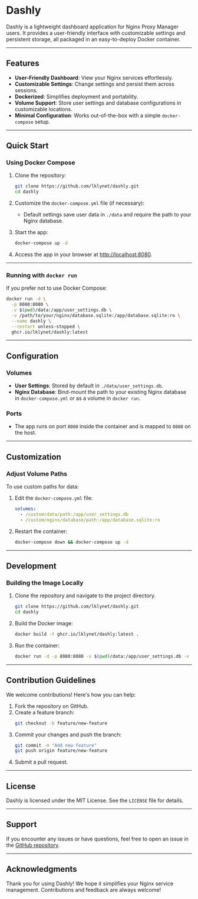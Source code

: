 
# Dashly

Dashly is a lightweight dashboard application for Nginx Proxy Manager users. It provides a user-friendly interface with customizable settings and persistent storage, all packaged in an easy-to-deploy Docker container.

---

## Features

- **User-Friendly Dashboard**: View your Nginx services effortlessly.
- **Customizable Settings**: Change settings and persist them across sessions.
- **Dockerized**: Simplifies deployment and portability.
- **Volume Support**: Store user settings and database configurations in customizable locations.
- **Minimal Configuration**: Works out-of-the-box with a simple `docker-compose` setup.

---

## Quick Start

### Using Docker Compose

1. Clone the repository:
   ```bash
   git clone https://github.com/lklynet/dashly.git
   cd dashly
   ```

2. Customize the `docker-compose.yml` file (if necessary):
   - Default settings save user data in `./data` and require the path to your Nginx database.

3. Start the app:
   ```bash
   docker-compose up -d
   ```

4. Access the app in your browser at [http://localhost:8080](http://localhost:8080).

---

### Running with `docker run`

If you prefer not to use Docker Compose:

```bash
docker run -d \
  -p 8080:8080 \
  -v $(pwd)/data:/app/user_settings.db \
  -v /path/to/your/nginx/database.sqlite:/app/database.sqlite:ro \
  --name dashly \
  --restart unless-stopped \
  ghcr.io/lklynet/dashly:latest
```

---

## Configuration

### Volumes

- **User Settings**: Stored by default in `./data/user_settings.db`.
- **Nginx Database**: Bind-mount the path to your existing Nginx database in `docker-compose.yml` or as a volume in `docker run`.

### Ports

- The app runs on port `8080` inside the container and is mapped to `8080` on the host.

---

## Customization

### Adjust Volume Paths

To use custom paths for data:

1. Edit the `docker-compose.yml` file:
   ```yaml
   volumes:
     - /custom/data/path:/app/user_settings.db
     - /custom/nginx/database/path:/app/database.sqlite:ro
   ```

2. Restart the container:
   ```bash
   docker-compose down && docker-compose up -d
   ```

---

## Development

### Building the Image Locally

1. Clone the repository and navigate to the project directory.
   ```bash
   git clone https://github.com/lklynet/dashly.git
   cd dashly
   ```

2. Build the Docker image:
   ```bash
   docker build -t ghcr.io/lklynet/dashly:latest .
   ```

3. Run the container:
   ```bash
   docker run -d -p 8080:8080 -v $(pwd)/data:/app/user_settings.db -v /path/to/nginx/database.sqlite:/app/database.sqlite:ro ghcr.io/lklynet/dashly:latest
   ```

---

## Contribution Guidelines

We welcome contributions! Here's how you can help:

1. Fork the repository on GitHub.
2. Create a feature branch:
   ```bash
   git checkout -b feature/new-feature
   ```
3. Commit your changes and push the branch:
   ```bash
   git commit -m "Add new feature"
   git push origin feature/new-feature
   ```
4. Submit a pull request.

---

## License

Dashly is licensed under the MIT License. See the `LICENSE` file for details.

---

## Support

If you encounter any issues or have questions, feel free to open an issue in the [GitHub repository](https://github.com/lklynet/dashly/issues).

---

## Acknowledgments

Thank you for using Dashly! We hope it simplifies your Nginx service management. Contributions and feedback are always welcome!
